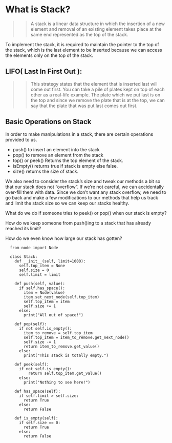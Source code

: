 # What is Stack?

   >> A stack is a linear data structure in which the insertion of a new element and removal of an existing element takes place at the same end represented as the top of the stack.

To implement the stack, it is required to maintain the pointer to the top of the stack, which is the last element to be inserted because we can access the elements only on the top of the stack.

## LIFO( Last In First Out ):

 >>   This strategy states that the element that is inserted last will come out first. You can take a pile of plates kept on top of each other as a real-life example. The plate which we put last is on the top and since we remove the plate that is at the top, we can say that the plate that was put last comes out first.

## Basic Operations on Stack

In order to make manipulations in a stack, there are certain operations provided to us.

+    push() to insert an element into the stack
 +   pop() to remove an element from the stack
  +  top() or peek() Returns the top element of the stack.
   + isEmpty() returns true if stack is empty else false.
   + size() returns the size of stack.

We also need to consider the stack’s size and tweak our methods a bit so that our stack does not “overflow”. If we’re not careful, we can accidentally over-fill them with data. Since we don’t want any stack overflow, we need to go back and make a few modifications to our methods that help us track and limit the stack size so we can keep our stacks healthy.

What do we do if someone tries to peek() or pop() when our stack is empty?

How do we keep someone from push()ing to a stack that has already reached its limit?

How do we even know how large our stack has gotten?

      from node import Node

      class Stack:
        def __init__(self, limit=1000):
          self.top_item = None
          self.size = 0
          self.limit = limit
  
        def push(self, value):
          if self.has_space():
            item = Node(value)
            item.set_next_node(self.top_item)
            self.top_item = item
            self.size += 1
          else:
            print("All out of space!")

        def pop(self):
          if not self.is_empty():
            item_to_remove = self.top_item
            self.top_item = item_to_remove.get_next_node()
            self.size -= 1
            return item_to_remove.get_value()
          else:
            print("This stack is totally empty.")
  
        def peek(self):
          if not self.is_empty():
	          return self.top_item.get_value()
          else:
            print("Nothing to see here!")
      
        def has_space(self):
          if self.limit > self.size:
            return True
          else:
            return False
      
        def is_empty(self):
          if self.size == 0:
            return True
          else:
            return False

